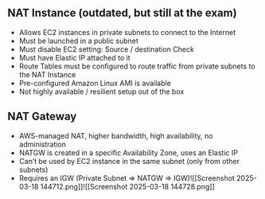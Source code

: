 ## NAT Instance (outdated, but still at the exam)
- Allows EC2 instances in private subnets to connect to the Internet
- Must be launched in a public subnet
- Must disable EC2 setting: Source / destination Check
- Must have Elastic IP attached to it
- Route Tables must be configured to route traffic from private subnets to the NAT Instance
- Pre-configured Amazon Linux AMI is available
- Not highly available / resilient setup out of the box

## NAT Gateway
- AWS-managed NAT, higher bandwidth, high availability, no administration
- NATGW is created in a specific Availability Zone, uses an Elastic IP
- Can’t be used by EC2 instance in the same subnet (only from other subnets)
- Requires an IGW (Private Subnet => NATGW => IGW)![[Screenshot 2025-03-18 144712.png]]![[Screenshot 2025-03-18 144728.png]]